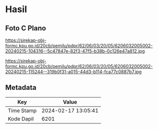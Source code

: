 # Hasil

## Foto C Plano

https://sirekap-obj-formc.kpu.go.id/20cb/pemilu/pdpr/62/06/03/20/05/6206032005002-20240215-104316--5c47847e-82f3-47f5-b38b-0c126e47a812.jpg

https://sirekap-obj-formc.kpu.go.id/20cb/pemilu/pdpr/62/06/03/20/05/6206032005002-20240215-115244--319b0f31-a015-44d3-b114-fca77c0887b7.jpg


## Metadata

| Key        | Value               |
| ---------- | ------------------- |
| Time Stamp | 2024-02-17 13:05:41 |
| Kode Dapil | 6201                |



